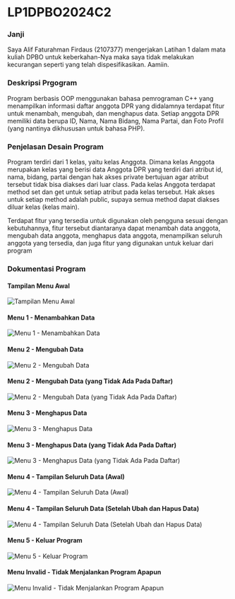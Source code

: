# LP1DPBO2024C2

### Janji ###
Saya Alif Faturahman Firdaus (2107377) mengerjakan Latihan 1 dalam mata kuliah DPBO untuk keberkahan-Nya maka saya tidak melakukan kecurangan seperti yang telah dispesifikasikan. Aamiin.
    
### Deskripsi Prgogram ###
Program berbasis OOP menggunakan bahasa pemrograman C++ yang menampilkan informasi daftar anggota DPR yang didalamnya terdapat fitur untuk menambah, mengubah, dan menghapus data. Setiap anggota DPR memiliki data berupa ID, Nama, Nama Bidang, Nama Partai, dan Foto Profil (yang nantinya dikhususan untuk bahasa PHP).

### Penjelasan Desain Program ###
Program terdiri dari 1 kelas, yaitu kelas Anggota. Dimana kelas Anggota merupakan kelas yang berisi data Anggota DPR yang terdiri dari atribut id, nama, bidang, partai dengan hak akses private bertujuan agar atribut tersebut tidak bisa diakses dari luar class. Pada kelas Anggota terdapat method set dan get untuk setiap atribut pada kelas tersebut. Hak akses untuk setiap method adalah public, supaya semua method dapat diakses diluar kelas (kelas main).

Terdapat fitur yang tersedia untuk digunakan oleh pengguna sesuai dengan kebutuhannya, fitur tersebut diantaranya dapat menambah data anggota, mengubah data anggota, menghapus data anggota, menampilkan seluruh anggota yang tersedia, dan juga fitur yang digunakan untuk keluar dari program

### Dokumentasi Program ###

#### Tampilan Menu Awal ####
![Tampilan Menu Awal](https://github.com/Aliffaturahman/LP1DPBO2024C2/assets/100842759/0c440aac-8dff-450d-9779-ba3463e8f6e4)

#### Menu 1 - Menambahkan Data ####
![Menu 1 - Menambahkan Data](https://github.com/Aliffaturahman/LP1DPBO2024C2/assets/100842759/8174c525-09d5-45e0-84be-04d424d06feb)

#### Menu 2 - Mengubah Data ####
![Menu 2 - Mengubah Data](https://github.com/Aliffaturahman/LP1DPBO2024C2/assets/100842759/9611fc57-7fab-4de5-83f6-f097ae00493d)

#### Menu 2 - Mengubah Data (yang Tidak Ada Pada Daftar) ####
![Menu 2 - Mengubah Data (yang Tidak Ada Pada Daftar)](https://github.com/Aliffaturahman/LP1DPBO2024C2/assets/100842759/8391262f-cb6f-44d9-9adc-c6132aac9ed3)

#### Menu 3 - Menghapus Data ####
![Menu 3 - Menghapus Data](https://github.com/Aliffaturahman/LP1DPBO2024C2/assets/100842759/69acf336-527d-43b1-a240-ecc85e32dcaa)

#### Menu 3 - Menghapus Data (yang Tidak Ada Pada Daftar) ####
![Menu 3 - Menghapus Data (yang Tidak Ada Pada Daftar)](https://github.com/Aliffaturahman/LP1DPBO2024C2/assets/100842759/7217a899-b0f2-4c42-95b4-1cce72fedf97)

#### Menu 4 - Tampilan Seluruh Data (Awal) ####
![Menu 4 - Tampilan Seluruh Data (Awal)](https://github.com/Aliffaturahman/LP1DPBO2024C2/assets/100842759/13b63bce-c0ca-4968-8031-16012a7e29ab)

#### Menu 4 - Tampilan Seluruh Data (Setelah Ubah dan Hapus Data) ####
![Menu 4 - Tampilan Seluruh Data (Setelah Ubah dan Hapus Data)](https://github.com/Aliffaturahman/LP1DPBO2024C2/assets/100842759/2d0d1d08-e1ae-440a-96f3-142b0ab0c599)

#### Menu 5 - Keluar Program ####
![Menu 5 - Keluar Program](https://github.com/Aliffaturahman/LP1DPBO2024C2/assets/100842759/d56516ba-645f-449d-b0a2-16413438d38a)

#### Menu Invalid - Tidak Menjalankan Program Apapun ####
![Menu Invalid - Tidak Menjalankan Program Apapun](https://github.com/Aliffaturahman/LP1DPBO2024C2/assets/100842759/b8632f4b-2c8b-483e-b0ad-62a066e6c122)
